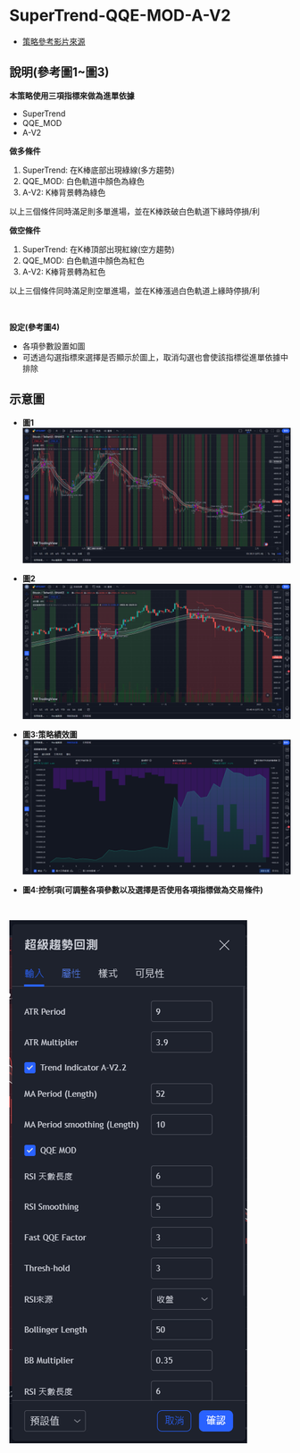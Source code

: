 # SuperTrend-QQE-MOD-A-V2

- [策略參考影片來源](https://www.youtube.com/watch?v=00UMGUof8lo&ab_channel=YuchiTrader)

說明(參考圖1~圖3)
---
**本策略使用三項指標來做為進單依據**
* SuperTrend
* QQE_MOD
* A-V2

**做多條件**
1. SuperTrend: 在K棒底部出現綠線(多方趨勢)
2. QQE_MOD: 白色軌道中顏色為綠色
3. A-V2: K棒背景轉為綠色

以上三個條件同時滿足則多單進場，並在K棒跌破白色軌道下緣時停損/利

**做空條件**
1. SuperTrend: 在K棒頂部出現紅線(空方趨勢)
2. QQE_MOD: 白色軌道中顏色為紅色
3. A-V2: K棒背景轉為紅色

以上三個條件同時滿足則空單進場，並在K棒漲過白色軌道上緣時停損/利

<br/>

**設定(參考圖4)**
* 各項參數設置如圖
* 可透過勾選指標來選擇是否顯示於圖上，取消勾選也會使該指標從進單依據中排除


示意圖
---

* **圖1**
![Image](https://github.com/hazely8/SuperTrend-QQE-MOD-A-V2/blob/main/img/pic1.png)

* **圖2**
![image](https://github.com/hazely8/SuperTrend-QQE-MOD-A-V2/blob/main/img/pic2.png)


* **圖3:策略績效圖**
![image](https://github.com/hazely8/SuperTrend-QQE-MOD-A-V2/blob/main/img/pic3.png)

* **圖4:控制項(可調整各項參數以及選擇是否使用各項指標做為交易條件)**

<br/>

![image](https://github.com/hazely8/SuperTrend-QQE-MOD-A-V2/blob/main/img/pic4.png)

